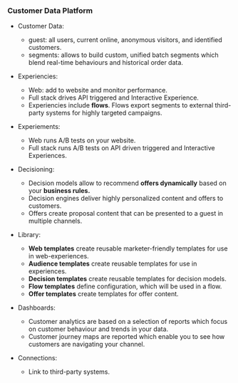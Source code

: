 ### Customer Data Platform

- Customer Data:
    - guest: all users, current online, anonymous visitors, and identified customers.
    - segments: allows to build custom, unified batch segments which blend real-time behaviours and historical order data.

- Experiencies:
    - Web: add to website and monitor performance.
    - Full stack drives API triggered and Interactive Experience.
    - Experiencies include **flows**. Flows export segments to external third-party systems for highly targeted campaigns.

- Experiements:
    - Web runs A/B tests on your website.
    - Full stack runs A/B tests on API driven triggered and Interactive Experiences.

- Decisioning:
    - Decision models allow to recommend **offers dynamically** based on your **business rules.**
    - Decision engines deliver highly personalized content and offers to customers.
    - Offers create proposal content that can be presented to a guest in multiple channels.

- Library:
    - **Web templates** create reusable marketer-friendly templates for use in web-experiences.
    - **Audience templates** create reusable templates for use in experiences.
    - **Decision templates** create reusable templates for decision models.
    - **Flow templates** define configuration, which will be used in a flow.
    - **Offer templates** create templates for offer content.

- Dashboards:
    - Customer analytics are based on a selection of reports which focus on customer behaviour and trends in your data.
    - Customer journey maps are reported which enable you to see how customers are navigating your channel.

- Connections:
    - Link to third-party systems.